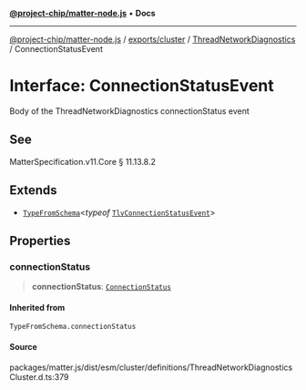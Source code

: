 [**@project-chip/matter-node.js**](../../../../../README.md) • **Docs**

***

[@project-chip/matter-node.js](../../../../../modules.md) / [exports/cluster](../../../README.md) / [ThreadNetworkDiagnostics](../README.md) / ConnectionStatusEvent

# Interface: ConnectionStatusEvent

Body of the ThreadNetworkDiagnostics connectionStatus event

## See

MatterSpecification.v11.Core § 11.13.8.2

## Extends

- [`TypeFromSchema`](../../../../tlv/README.md#typefromschemas)\<*typeof* [`TlvConnectionStatusEvent`](../README.md#tlvconnectionstatusevent)\>

## Properties

### connectionStatus

> **connectionStatus**: [`ConnectionStatus`](../enumerations/ConnectionStatus.md)

#### Inherited from

`TypeFromSchema.connectionStatus`

#### Source

packages/matter.js/dist/esm/cluster/definitions/ThreadNetworkDiagnosticsCluster.d.ts:379
